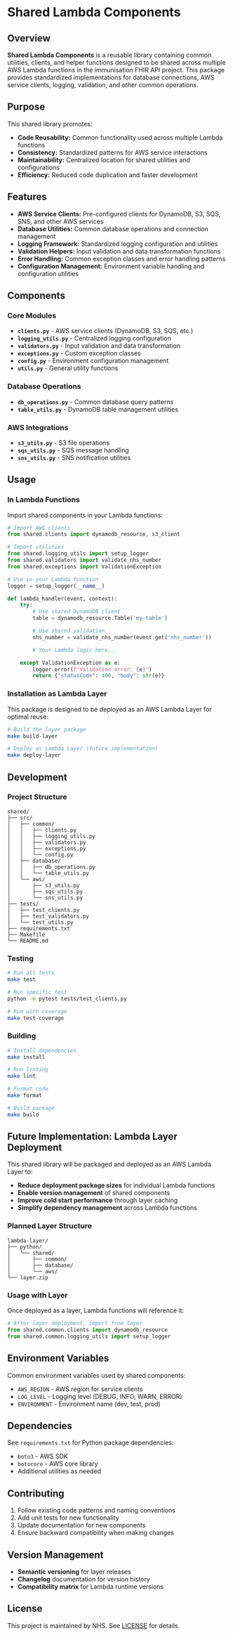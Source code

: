 # Shared Lambda Components

## Overview

**Shared Lambda Components** is a reusable library containing common utilities, clients, and helper functions designed to be shared across multiple AWS Lambda functions in the immunisation FHIR API project. This package provides standardized implementations for database connections, AWS service clients, logging, validation, and other common operations.

## Purpose

This shared library promotes:
- **Code Reusability:** Common functionality used across multiple Lambda functions
- **Consistency:** Standardized patterns for AWS service interactions
- **Maintainability:** Centralized location for shared utilities and configurations
- **Efficiency:** Reduced code duplication and faster development

## Features

- **AWS Service Clients:** Pre-configured clients for DynamoDB, S3, SQS, SNS, and other AWS services
- **Database Utilities:** Common database operations and connection management
- **Logging Framework:** Standardized logging configuration and utilities
- **Validation Helpers:** Input validation and data transformation functions
- **Error Handling:** Common exception classes and error handling patterns
- **Configuration Management:** Environment variable handling and configuration utilities

## Components

### Core Modules

- **`clients.py`** - AWS service clients (DynamoDB, S3, SQS, etc.)
- **`logging_utils.py`** - Centralized logging configuration
- **`validators.py`** - Input validation and data transformation
- **`exceptions.py`** - Custom exception classes
- **`config.py`** - Environment configuration management
- **`utils.py`** - General utility functions

### Database Operations

- **`db_operations.py`** - Common database query patterns
- **`table_utils.py`** - DynamoDB table management utilities

### AWS Integrations

- **`s3_utils.py`** - S3 file operations
- **`sqs_utils.py`** - SQS message handling
- **`sns_utils.py`** - SNS notification utilities

## Usage

### In Lambda Functions

Import shared components in your Lambda functions:

```python
# Import AWS clients
from shared.clients import dynamodb_resource, s3_client

# Import utilities
from shared.logging_utils import setup_logger
from shared.validators import validate_nhs_number
from shared.exceptions import ValidationException

# Use in your Lambda function
logger = setup_logger(__name__)

def lambda_handler(event, context):
    try:
        # Use shared DynamoDB client
        table = dynamodb_resource.Table('my-table')

        # Use shared validation
        nhs_number = validate_nhs_number(event.get('nhs_number'))

        # Your Lambda logic here...

    except ValidationException as e:
        logger.error(f"Validation error: {e}")
        return {"statusCode": 400, "body": str(e)}
```

### Installation as Lambda Layer

This package is designed to be deployed as an AWS Lambda Layer for optimal reuse:

```bash
# Build the layer package
make build-layer

# Deploy as Lambda Layer (future implementation)
make deploy-layer
```

## Development

### Project Structure

```
shared/
├── src/
│   ├── common/
│   │   ├── clients.py
│   │   ├── logging_utils.py
│   │   ├── validators.py
│   │   ├── exceptions.py
│   │   └── config.py
│   ├── database/
│   │   ├── db_operations.py
│   │   └── table_utils.py
│   └── aws/
│       ├── s3_utils.py
│       ├── sqs_utils.py
│       └── sns_utils.py
├── tests/
│   ├── test_clients.py
│   ├── test_validators.py
│   └── test_utils.py
├── requirements.txt
├── Makefile
└── README.md
```

### Testing

```bash
# Run all tests
make test

# Run specific test
python -m pytest tests/test_clients.py

# Run with coverage
make test-coverage
```

### Building

```bash
# Install dependencies
make install

# Run linting
make lint

# Format code
make format

# Build package
make build
```

## Future Implementation: Lambda Layer Deployment

This shared library will be packaged and deployed as an AWS Lambda Layer to:

- **Reduce deployment package sizes** for individual Lambda functions
- **Enable version management** of shared components
- **Improve cold start performance** through layer caching
- **Simplify dependency management** across Lambda functions

### Planned Layer Structure

```
lambda-layer/
├── python/
│   └── shared/
│       ├── common/
│       ├── database/
│       └── aws/
└── layer.zip
```

### Usage with Layer

Once deployed as a layer, Lambda functions will reference it:

```python
# After layer deployment, import from layer
from shared.common.clients import dynamodb_resource
from shared.common.logging_utils import setup_logger
```

## Environment Variables

Common environment variables used by shared components:

- `AWS_REGION` - AWS region for service clients
- `LOG_LEVEL` - Logging level (DEBUG, INFO, WARN, ERROR)
- `ENVIRONMENT` - Environment name (dev, test, prod)

## Dependencies

See `requirements.txt` for Python package dependencies:
- `boto3` - AWS SDK
- `botocore` - AWS core library
- Additional utilities as needed

## Contributing

1. Follow existing code patterns and naming conventions
2. Add unit tests for new functionality
3. Update documentation for new components
4. Ensure backward compatibility when making changes

## Version Management

- **Semantic versioning** for layer releases
- **Changelog** documentation for version history
- **Compatibility matrix** for Lambda runtime versions

## License

This project is maintained by NHS. See [LICENSE](../LICENSE) for details.